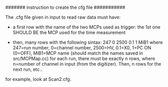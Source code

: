 ####### instruction to create the cfg file ###########

The .cfg file given in input to read raw data must have:

- a first row with the name of the two MCPs used as trigger: the 1st one SHOULD BE the MCP used for the time measurement

- then, many rows with the following sintax:
	247 0 2500 0.1 1 MiB1
where 247=run number, 0=channel number, 2500=HV, 0.1=X0, 1=PC ON (0=OFF), MiB1=MCP name (should match the names saved in src/MCPMap.cc) 
for each run, there must be exactly n rows, where n=number of channel in input (from the digitizer). Then, n rows for the next run, etc..

for example, look at Scan2.cfg. 
